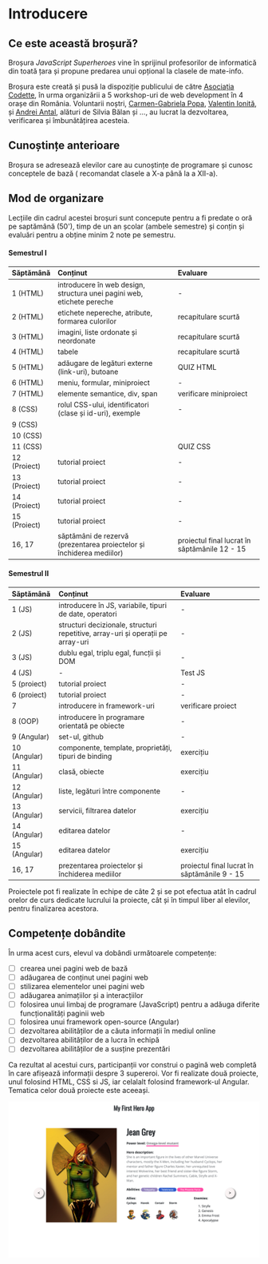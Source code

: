 # Introducere

## Ce este această broșură?

Broșura _JavaScript Superheroes_ vine în sprijinul profesorilor de informatică din toată țara și propune predarea unui opțional la clasele de mate-info.

Broșura este creată și pusă la dispoziție publicului de către [Asociația Codette](https://codette.ro), în urma organizării a 5 workshop-uri de web development în 4 orașe din România. Voluntarii noștri, [Carmen-Gabriela Popa](https://www.linkedin.com/in/carmengpopa/), [Valentin Ionită](https://www.linkedin.com/in/valentin-ionita/), și [Andrei Antal](https://www.linkedin.com/in/andreiantal/), alături de Silvia Bălan și ..., au lucrat la dezvoltarea, verificarea și îmbunătățirea acesteia.

## Cunoștințe anterioare

Broșura se adresează elevilor care au cunoștințe de programare și cunosc conceptele de bază \( recomandat clasele a X-a până la a XII-a\).

## Mod de organizare

Lecțiile din cadrul acestei broșuri sunt concepute pentru a fi predate o oră pe saptămână \(50'\), timp de un an școlar \(ambele semestre\) și conțin și evaluări pentru a obține minim 2 note pe semestru.

#### Semestrul I

| Săptămână | Conținut | Evaluare |
| :--- | :--- | :--- |
| 1 \(HTML\) | introducere în web design, structura unei pagini web, etichete pereche | - |
| 2 \(HTML\) | etichete nepereche, atribute, formarea culorilor | recapitulare scurtă |
| 3 \(HTML\) | imagini, liste ordonate și neordonate | recapitulare scurtă |
| 4 \(HTML\) | tabele | recapitulare scurtă |
| 5 \(HTML\) | adăugare de legături externe \(link-uri\), butoane | QUIZ HTML |
| 6 \(HTML\) | meniu, formular, miniproiect | - |
| 7 \(HTML\) | elemente semantice, div, span | verificare miniproiect |
| 8 \(CSS\) | rolul CSS-ului, identificatori \(clase și id-uri\), exemple | - |
| 9 \(CSS\) |  |  |
| 10 \(CSS\) |  |  |
| 11 \(CSS\) |  | QUIZ CSS |
| 12 \(Proiect\) | tutorial proiect | - |
| 13 \(Proiect\) | tutorial proiect | - |
| 14 \(Proiect\) | tutorial proiect | - |
| 15 \(Proiect\) | tutorial proiect | - |
| 16, 17 | săptămâni de rezervă \(prezentarea proiectelor și închiderea mediilor\) | proiectul final lucrat în săptămânile 12 - 15 |

#### Semestrul II

| Săptămână | Conținut | Evaluare |
| :--- | :--- | :--- |
| 1 \(JS\) | introducere în JS, variabile, tipuri de date, operatori | - |
| 2 \(JS\) | structuri decizionale, structuri repetitive, array-uri și operații pe array-uri | - |
| 3 \(JS\) | dublu egal, triplu egal, funcții și DOM | - |
| 4 \(JS\) | - | Test JS |
| 5 \(proiect\) | tutorial proiect | - |
| 6 \(proiect\) | tutorial proiect | - |
| 7 | introducere in framework-uri | verificare proiect |
| 8 \(OOP\) | introducere în programare orientată pe obiecte | - |
| 9 \(Angular\) | set-ul, github | - |
| 10 \(Angular\) | componente, template, proprietăți, tipuri de binding | exercițiu |
| 11 \(Angular\) | clasă, obiecte | exercițiu |
| 12 \(Angular\) | liste, legături între componente | - |
| 13 \(Angular\) | servicii, filtrarea datelor | exercițiu |
| 14 \(Angular\) | editarea datelor | - |
| 15 \(Angular\) | editarea datelor | exercițiu |
| 16, 17 | prezentarea proiectelor și închiderea mediilor | proiectul final lucrat în săptămânile 9 - 15 |

Proiectele pot fi realizate în echipe de câte 2 și se pot efectua atât în cadrul orelor de curs dedicate lucrului la proiecte, cât și în timpul liber al elevilor, pentru finalizarea acestora.

## Competențe dobândite

În urma acest curs, elevul va dobândi următoarele competențe:

* [ ] crearea unei pagini web de bază
* [ ] adăugarea de conținut unei pagini web
* [ ] stilizarea elementelor unei pagini web
* [ ] adăugarea animațiilor și a interacțiilor
* [ ] folosirea unui limbaj de programare \(JavaScript\) pentru a adăuga diferite funcționalități paginii web
* [ ] folosirea unui framework open-source \(Angular\)
* [ ] dezvoltarea abilităților de a căuta informații în mediul online
* [ ] dezvoltarea abilităților de a lucra în echipă
* [ ] dezvoltarea abilităților de a susține prezentări

Ca rezultat al acestui curs, participanții vor construi o pagină web completă în care afișează informații despre 3 supereroi. Vor fi realizate două proiecte, unul folosind HTML, CSS si JS, iar celalalt folosind framework-ul Angular. Tematica celor două proiecte este aceeași.

![](.gitbook/assets/screencapture-file-users-poppy-desktop-day1-end-index-html-2020-03-17-12_52_42.png)

